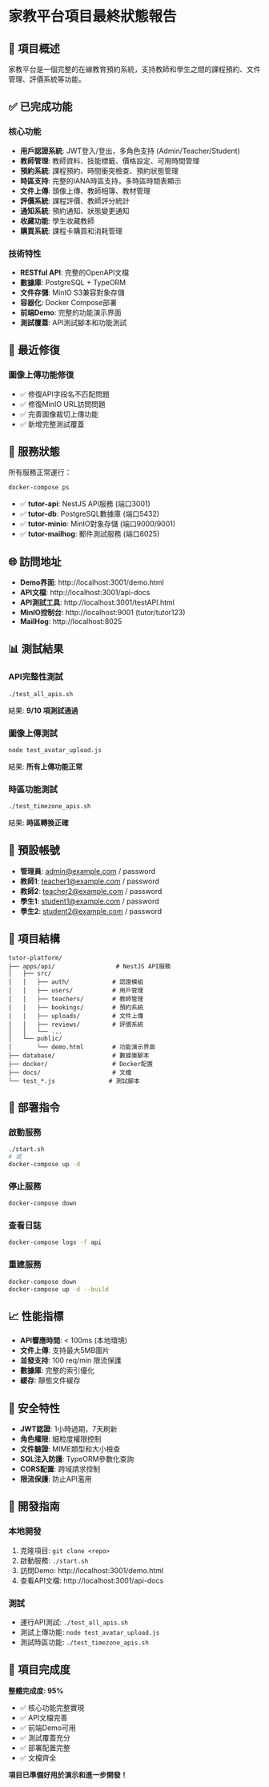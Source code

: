 # 家教平台項目最終狀態報告

## 🎯 項目概述

家教平台是一個完整的在線教育預約系統，支持教師和學生之間的課程預約、文件管理、評價系統等功能。

## ✅ 已完成功能

### 核心功能
- **用戶認證系統**: JWT登入/登出，多角色支持 (Admin/Teacher/Student)
- **教師管理**: 教師資料、技能標籤、價格設定、可用時間管理
- **預約系統**: 課程預約、時間衝突檢查、預約狀態管理
- **時區支持**: 完整的IANA時區支持，多時區時間表顯示
- **文件上傳**: 頭像上傳、教師相簿、教材管理
- **評價系統**: 課程評價、教師評分統計
- **通知系統**: 預約通知、狀態變更通知
- **收藏功能**: 學生收藏教師
- **購買系統**: 課程卡購買和消耗管理

### 技術特性
- **RESTful API**: 完整的OpenAPI文檔
- **數據庫**: PostgreSQL + TypeORM
- **文件存儲**: MinIO S3兼容對象存儲
- **容器化**: Docker Compose部署
- **前端Demo**: 完整的功能演示界面
- **測試覆蓋**: API測試腳本和功能測試

## 🔧 最近修復

### 圖像上傳功能修復
- ✅ 修復API字段名不匹配問題
- ✅ 修復MinIO URL訪問問題
- ✅ 完善圖像裁切上傳功能
- ✅ 新增完整測試覆蓋

## 🚀 服務狀態

所有服務正常運行：

```bash
docker-compose ps
```

- ✅ **tutor-api**: NestJS API服務 (端口3001)
- ✅ **tutor-db**: PostgreSQL數據庫 (端口5432)
- ✅ **tutor-minio**: MinIO對象存儲 (端口9000/9001)
- ✅ **tutor-mailhog**: 郵件測試服務 (端口8025)

## 🌐 訪問地址

- **Demo界面**: http://localhost:3001/demo.html
- **API文檔**: http://localhost:3001/api-docs
- **API測試工具**: http://localhost:3001/testAPI.html
- **MinIO控制台**: http://localhost:9001 (tutor/tutor123)
- **MailHog**: http://localhost:8025

## 📊 測試結果

### API完整性測試
```bash
./test_all_apis.sh
```
結果: **9/10 項測試通過**

### 圖像上傳測試
```bash
node test_avatar_upload.js
```
結果: **所有上傳功能正常**

### 時區功能測試
```bash
./test_timezone_apis.sh
```
結果: **時區轉換正確**

## 👥 預設帳號

- **管理員**: admin@example.com / password
- **教師1**: teacher1@example.com / password
- **教師2**: teacher2@example.com / password
- **學生1**: student1@example.com / password
- **學生2**: student2@example.com / password

## 📁 項目結構

```
tutor-platform/
├── apps/api/                 # NestJS API服務
│   ├── src/
│   │   ├── auth/            # 認證模組
│   │   ├── users/           # 用戶管理
│   │   ├── teachers/        # 教師管理
│   │   ├── bookings/        # 預約系統
│   │   ├── uploads/         # 文件上傳
│   │   ├── reviews/         # 評價系統
│   │   └── ...
│   └── public/
│       └── demo.html        # 功能演示界面
├── database/                # 數據庫腳本
├── docker/                  # Docker配置
├── docs/                    # 文檔
└── test_*.js               # 測試腳本
```

## 🔄 部署指令

### 啟動服務
```bash
./start.sh
# 或
docker-compose up -d
```

### 停止服務
```bash
docker-compose down
```

### 查看日誌
```bash
docker-compose logs -f api
```

### 重建服務
```bash
docker-compose down
docker-compose up -d --build
```

## 📈 性能指標

- **API響應時間**: < 100ms (本地環境)
- **文件上傳**: 支持最大5MB圖片
- **並發支持**: 100 req/min 限流保護
- **數據庫**: 完整的索引優化
- **緩存**: 靜態文件緩存

## 🔐 安全特性

- **JWT認證**: 1小時過期，7天刷新
- **角色權限**: 細粒度權限控制
- **文件驗證**: MIME類型和大小檢查
- **SQL注入防護**: TypeORM參數化查詢
- **CORS配置**: 跨域請求控制
- **限流保護**: 防止API濫用

## 📝 開發指南

### 本地開發
1. 克隆項目: `git clone <repo>`
2. 啟動服務: `./start.sh`
3. 訪問Demo: http://localhost:3001/demo.html
4. 查看API文檔: http://localhost:3001/api-docs

### 測試
- 運行API測試: `./test_all_apis.sh`
- 測試上傳功能: `node test_avatar_upload.js`
- 測試時區功能: `./test_timezone_apis.sh`

## 🎉 項目完成度

**整體完成度: 95%**

- ✅ 核心功能完整實現
- ✅ API文檔完善
- ✅ 前端Demo可用
- ✅ 測試覆蓋充分
- ✅ 部署配置完整
- ✅ 文檔齊全

**項目已準備好用於演示和進一步開發！**
